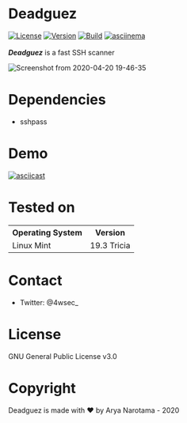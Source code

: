 # Deadguez
[![License](https://img.shields.io/badge/License-GPL-red.svg)](https://github.com/aryanrtm/KawaiiDeauther/blob/master/LICENSE)  [![Version](https://img.shields.io/badge/Release-1.0-blue.svg?maxAge=259200)]()  [![Build](https://img.shields.io/badge/Supported_OS-Linux-green.svg)]()  [![asciinema](https://img.shields.io/badge/asciinema-Demo-red.svg)](https://asciinema.org/a/322011)
<br/>
<br/>
***Deadguez*** is a fast SSH scanner

![Screenshot from 2020-04-20 19-46-35](https://user-images.githubusercontent.com/32659320/79754004-064c5480-8341-11ea-9098-eca4cdeceada.png)


Dependencies
=

- sshpass


Demo
=
[![asciicast](https://asciinema.org/a/322011.png)](https://asciinema.org/a/322011?autoplay=1&loop=1)


Tested on
=

<table>
    <tr>
        <th>Operating System</th>
        <th> Version </th>
    </tr>
    <tr>
        <td>Linux Mint</td>
        <td> 19.3 Tricia </td>
    </tr>
</table>


Contact
=
- Twitter: @4wsec_


License
=
GNU General Public License v3.0


Copyright
=
Deadguez is made with ❤️ by Arya Narotama - 2020
